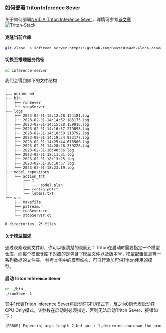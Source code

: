 ### 如何部署Triton Inference Sever
关于如何部署[NVIDIA Triton Inference Sever](https://www.nvidia.cn/gpu-cloud/ngc-nvidia-triton/)，详情可参考[该文章](https://blog.csdn.net/Deaohst/article/details/128789824?spm=1001.2014.3001.5501)
![Triton-Stack](https://www.nvidia.cn/content/dam/en-zz/Solutions/cloud/triton/simplified-model-deployment-r2_mobile-300.svg)

#### 克隆当前仓库
```bash
git clone -b infercen-server https://github.com/RosterMouch/Class_concentrate.git
```

#### 切换至推理服务路径
```bash
cd inference-server
```
我们会得到如下的文件结构
```
.
├── README.md
├── bin
│   ├── runSever
│   └── stopServer
├── logs
│   ├── 2023-02-01-13:12:28.124181.log
│   ├── 2023-02-01-14:14:52.183175.log
│   ├── 2023-02-01-14:15:28.159916.log
│   ├── 2023-02-01-14:16:57.279093.log
│   ├── 2023-02-01-14:18:53.213792.log
│   ├── 2023-02-01-14:19:34.923177.log
│   ├── 2023-02-01-14:25:44.678500.log
│   ├── 2023-02-01-14:28:26.259226.log
│   ├── 2023-02-01-16:48:36.log
│   ├── 2023-02-01-18:11:31.log
│   ├── 2023-02-01-18:13:25.log
│   ├── 2023-02-01-18:18:57.log
│   └── 2023-02-01-18:23:19.log
├── model_repository
│   └── action_trt
│       ├── 1
│       │   └── model.plan
│       ├── config.pbtxt
│       └── labels.txt
└── src
    ├── makefile
    ├── pstream.h
    ├── runSever.cc
    └── stopServer.cc

6 directories, 23 files
```

#### 关于模型描述
通过观察观察文件树，你可以很清楚的观察到：Triton在启动时需要指定一个模型仓库，而每个模型仓库下对应的是包含了模型文件以及版本号，模型配置信息等一系列数据的文件夹。
参考本例中的模型结构，可自行添加可供Triton使用的模型。

#### 启动Triton Inference Sever
```bash
cd ./bin
./runSever 1
```
其中1代表Triton Inference Sever将启动在GPU模式下，反之为0则代表启动在CPU Only模式，该参数在启动时必须指定，否则无法启动Triton Sever，报错如下：
```bash
[ERROR] Expecting args length 2,but got : 1,determine shutdown the process.
```